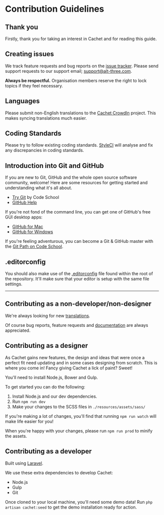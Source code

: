 # Contribution Guidelines

## Thank you

Firstly, thank you for taking an interest in Cachet and for reading this guide.

## Creating issues

We track feature requests and bug reports on the [issue tracker](https://github.com/cachethq/Cachet/issues). Please send support requests to our support email; [support@alt-three.com](mailto:support@alt-three.com?subject=Cachet%20Support).

**Always be respectful.** Organisation members reserve the right to lock topics if they feel necessary.

## Languages

Please submit non-English translations to the [Cachet CrowdIn](https://translate.cachethq.io) project. This makes syncing translations much easier.

## Coding Standards

Please try to follow existing coding standards. [StyleCI](https://styleci.io) will analyse and fix any discrepancies in coding standards.

## Introduction into Git and GitHub

If you are new to Git, GitHub and the whole open source software community, welcome! Here are some resources for getting started and understanding what it's all about.

- [Try Git](https://try.github.io/levels/1/challenges/1) by Code School
- [GitHub Help](https://help.github.com)

If you're not fond of the command line, you can get one of GitHub's free GUI desktop apps:

- [GitHub for Mac](https://github.com/blog/1510-installing-git-from-github-for-mac)
- [GitHub for Windows](https://github.com/blog/1127-github-for-windows)

If you're feeling adventurous, you can become a Git & GitHub master with the [Git Path on Code School](https://www.codeschool.com/paths/git).

## .editorconfig

You should also make use of the [.editorconfig](/.editorconfig) file found within the root of the repository. It'll make sure that your editor is setup with the same file settings.

---

## Contributing as a non-developer/non-designer

We're always looking for new [translations](#translations).

Of course bug reports, feature requests and [documentation](https://docs.cachethq.io) are always appreciated.

## Contributing as a designer

As Cachet gains new features, the design and ideas that were once a perfect fit need updating and in some cases designing from scratch. This is where you come in! Fancy giving Cachet a lick of paint? Sweet!

You'll need to install Node.js, Bower and Gulp.

To get started you can do the following:

1. Install Node.js and our dev dependencies.
2. Run `npm run dev`
3. Make your changes to the SCSS files in `./resources/assets/sass/`

If you're making a lot of changes, you'll find that running `npm run watch` will make life easier for you!

When you're happy with your changes, please run `npm run prod` to minify the assets.

## Contributing as a developer

Built using [Laravel](https://laravel.com).

We use these extra dependencies to develop Cachet:

- Node.js
- Gulp
- Git

Once cloned to your local machine, you'll need some demo data! Run `php artisan cachet:seed` to get the demo installation ready for action.

